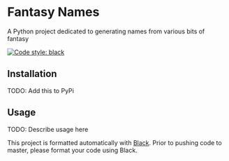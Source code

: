 # Fantasy Names
A Python project dedicated to generating names from various bits of fantasy

[![Code style: black](https://img.shields.io/badge/code%20style-black-000000.svg)](https://github.com/psf/black)

## Installation

TODO: Add this to PyPi

## Usage

TODO: Describe usage here

This project is formatted automatically with [Black](https://black.readthedocs.io/en/latest/). Prior to pushing code to master, please format your code using Black.

